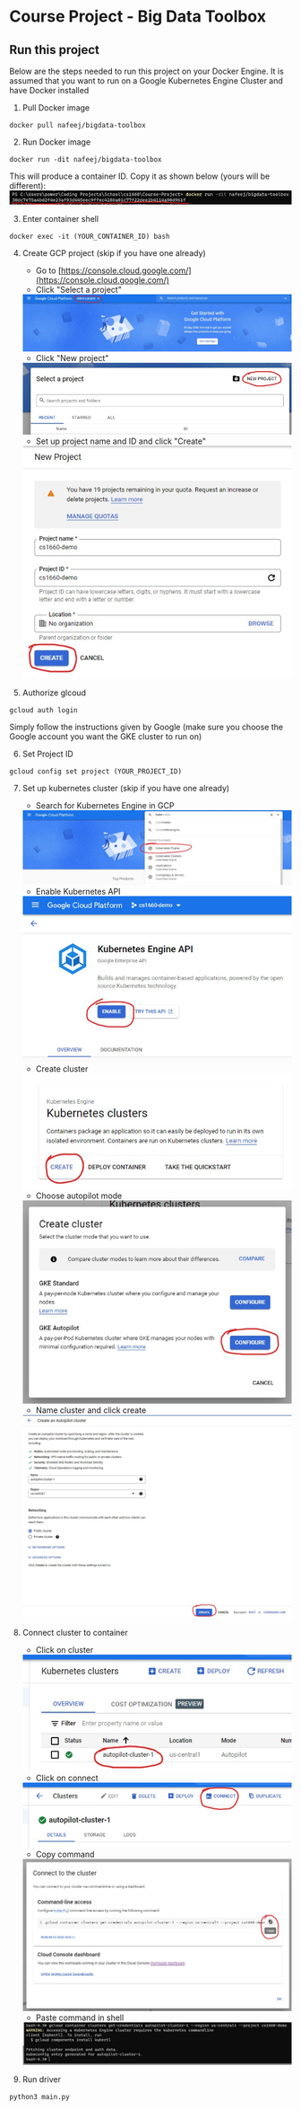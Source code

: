 # Course Project - Big Data Toolbox

## Run this project
Below are the steps needed to run this project on your Docker Engine. It is assumed that you want to run on a Google Kubernetes Engine Cluster and have Docker installed

1. Pull Docker image
```
docker pull nafeej/bigdata-toolbox
```

2. Run Docker image
```
docker run -dit nafeej/bigdata-toolbox
```
This will produce a container ID. Copy it as shown below (yours will be different):\
<img src="docker_run.jpg">

3. Enter container shell
```
docker exec -it (YOUR_CONTAINER_ID) bash
```

4. Create GCP project (skip if you have one already)
    * Go to [https://console.cloud.google.com/](https://console.cloud.google.com/)
    * Click "Select a project"
    <img src="select_project.jpg">
    
    * Click "New project"
    <img src="new_project.jpg">
    
    * Set up project name and ID and click "Create"
    <img src="create_project.jpg">

5. Authorize glcoud
```
gcloud auth login
```
Simply follow the instructions given by Google (make sure you choose the Google account you want the GKE cluster to run on)

6. Set Project ID
```
gcloud config set project (YOUR_PROJECT_ID)
```

7. Set up kubernetes cluster (skip if you have one already)
    * Search for Kubernetes Engine in GCP
    <img src="kube_search.jpg">
    
    * Enable Kubernetes API
    <img src="kube_enable.jpg">
    
    * Create cluster
    <img src="kube_create.jpg">
    
    * Choose autopilot mode
    <img src="kube_mode.jpg">
    
    * Name cluster and click create
    <img src="kube_create2.jpg">

8. Connect cluster to container
    * Click on cluster
    <img src="cluster_click.jpg">
    
    * Click on connect
    <img src="cluster_connect.jpg">
    
    * Copy command
    <img src="cluster_copy.jpg">
    
    * Paste command in shell
    <img src="cluster_paste.jpg">

9. Run driver
```
python3 main.py
```
